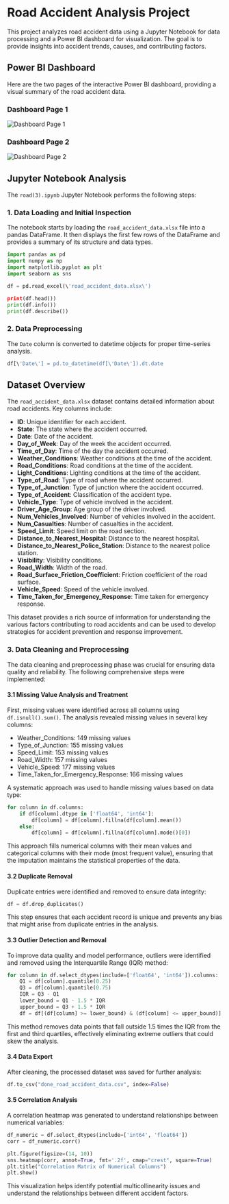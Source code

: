 # Road Accident Analysis Project

This project analyzes road accident data using a Jupyter Notebook for data processing and a Power BI dashboard for visualization. The goal is to provide insights into accident trends, causes, and contributing factors.

## Power BI Dashboard

Here are the two pages of the interactive Power BI dashboard, providing a visual summary of the road accident data.

### Dashboard Page 1

![Dashboard Page 1](https://private-us-east-1.manuscdn.com/sessionFile/QafYxSHokfV28hAoB7rjVi/sandbox/22aCKO5Ru0ffSxnzhr2VlT-images_1754258540607_na1fn_L3RtcC9wZGZfaW1hZ2VzL3JvYWRwb3dlcmJpLzAwMQ.webp?Policy=eyJTdGF0ZW1lbnQiOlt7IlJlc291cmNlIjoiaHR0cHM6Ly9wcml2YXRlLXVzLWVhc3QtMS5tYW51c2Nkbi5jb20vc2Vzc2lvbkZpbGUvUWFmWXhTSG9rZlYyOGhBb0I3cmpWaS9zYW5kYm94LzIyYUNLTzVSdTBmZlN4bnpocjJWbFQtaW1hZ2VzXzE3NTQyNTg1NDA2MDdfbmExZm5fTDNSdGNDOXdaR1pmYVcxaFoyVnpMM0p2WVdSd2IzZGxjbUpwTHpBd01RLndlYnAiLCJDb25kaXRpb24iOnsiRGF0ZUxlc3NUaGFuIjp7IkFXUzpFcG9jaFRpbWUiOjE3OTg3NjE2MDB9fX1dfQ__&Key-Pair-Id=K2HSFNDJXOU9YS&Signature=AAZLabX0QPDBHzwuJVPSxruLDKi9o1N27Om1g8medRi~ZJtGWtU089PRVNb0pGXOQYHydUrO1sXrcgni4SJGH4Gh7DaFr18aFr8ZAtelKZUvMnZNhX24kU5ugKxsdRASALzSgnOQWrQxUMcu~so2nLzAnGVjJMmjTa4winT5CWHt~wq-yChhZDA2dKCI-W391HTNMRVIfSTc1bB1t7K7-wLrkg~e9nNgXcAyxXiSXIzjLZCFGWOqUq068y3iRPhAFaJLpa5lUfq~1YeEIpGuSrtKeWE45UQM5rpdFbaVHYurZFKK-9JBhTEmJG2zI4qT9LmYs76SmhkzsfXGlRBAuw__)

### Dashboard Page 2

![Dashboard Page 2](https://private-us-east-1.manuscdn.com/sessionFile/QafYxSHokfV28hAoB7rjVi/sandbox/22aCKO5Ru0ffSxnzhr2VlT-images_1754258540607_na1fn_L3RtcC9wZGZfaW1hZ2VzL3JvYWRwb3dlcmJpLzAwMg.webp?Policy=eyJTdGF0ZW1lbnQiOlt7IlJlc291cmNlIjoiaHR0cHM6Ly9wcml2YXRlLXVzLWVhc3QtMS5tYW51c2Nkbi5jb20vc2Vzc2lvbkZpbGUvUWFmWXhTSG9rZlYyOGhBb0I3cmpWaS9zYW5kYm94LzIyYUNLTzVSdTBmZlN4bnpocjJWbFQtaW1hZ2VzXzE3NTQyNTg1NDA2MDdfbmExZm5fTDNSdGNDOXdaR1pmYVcxaFoyVnpMM0p2WVdSd2IzZGxjbUpwTHpBd01nLndlYnAiLCJDb25kaXRpb24iOnsiRGF0ZUxlc3NUaGFuIjp7IkFXUzpFcG9jaFRpbWUiOjE3OTg3NjE2MDB9fX1dfQ__&Key-Pair-Id=K2HSFNDJXOU9YS&Signature=i1b5LAAdmQgazJzt78diLkSjReSKX94cjG-xGEVafCA8oCVfezWZaBYMKv6KArQQ10tsb~TIG5N2iNJWz1BD-lC0jJ3SQVSsC477HLepmYddMYz3A2E4e5OYAxkDA4ZLROb-fO~jRaQf4~9mHyuT-yZMN90mCJXSZVbkozGYWaVaw8wJM6Mwh0BrRwKAlZVfyTUdFkocHhv07jG27O58k-zXT0cVuM81gJQErEsLWjyQSOuGGZMPmzHSSEFvgcFG0CYeW~5OKs8uARcld7gORDVwNRZH3GkJ4OkAHvsSudpVWnTiNGjNie~v2uQi4N8KUxx1WriLKC0wcmklClILzA__)

## Jupyter Notebook Analysis

The `road(3).ipynb` Jupyter Notebook performs the following steps:

### 1. Data Loading and Initial Inspection

The notebook starts by loading the `road_accident_data.xlsx` file into a pandas DataFrame. It then displays the first few rows of the DataFrame and provides a summary of its structure and data types.

```python
import pandas as pd
import numpy as np
import matplotlib.pyplot as plt
import seaborn as sns

df = pd.read_excel(\'road_accident_data.xlsx\')

print(df.head())
print(df.info())
print(df.describe())
```

### 2. Data Preprocessing

The `Date` column is converted to datetime objects for proper time-series analysis.

```python
df[\'Date\'] = pd.to_datetime(df[\'Date\']).dt.date
```

## Dataset Overview

The `road_accident_data.xlsx` dataset contains detailed information about road accidents. Key columns include:

- **ID**: Unique identifier for each accident.
- **State**: The state where the accident occurred.
- **Date**: Date of the accident.
- **Day_of_Week**: Day of the week the accident occurred.
- **Time_of_Day**: Time of the day the accident occurred.
- **Weather_Conditions**: Weather conditions at the time of the accident.
- **Road_Conditions**: Road conditions at the time of the accident.
- **Light_Conditions**: Lighting conditions at the time of the accident.
- **Type_of_Road**: Type of road where the accident occurred.
- **Type_of_Junction**: Type of junction where the accident occurred.
- **Type_of_Accident**: Classification of the accident type.
- **Vehicle_Type**: Type of vehicle involved in the accident.
- **Driver_Age_Group**: Age group of the driver involved.
- **Num_Vehicles_Involved**: Number of vehicles involved in the accident.
- **Num_Casualties**: Number of casualties in the accident.
- **Speed_Limit**: Speed limit on the road section.
- **Distance_to_Nearest_Hospital**: Distance to the nearest hospital.
- **Distance_to_Nearest_Police_Station**: Distance to the nearest police station.
- **Visibility**: Visibility conditions.
- **Road_Width**: Width of the road.
- **Road_Surface_Friction_Coefficient**: Friction coefficient of the road surface.
- **Vehicle_Speed**: Speed of the vehicle involved.
- **Time_Taken_for_Emergency_Response**: Time taken for emergency response.

This dataset provides a rich source of information for understanding the various factors contributing to road accidents and can be used to develop strategies for accident prevention and response improvement.




### 3. Data Cleaning and Preprocessing

The data cleaning and preprocessing phase was crucial for ensuring data quality and reliability. The following comprehensive steps were implemented:

#### 3.1 Missing Value Analysis and Treatment

First, missing values were identified across all columns using `df.isnull().sum()`. The analysis revealed missing values in several key columns:
- Weather_Conditions: 149 missing values
- Type_of_Junction: 155 missing values  
- Speed_Limit: 153 missing values
- Road_Width: 157 missing values
- Vehicle_Speed: 177 missing values
- Time_Taken_for_Emergency_Response: 166 missing values

A systematic approach was used to handle missing values based on data type:

```python
for column in df.columns:
    if df[column].dtype in ['float64', 'int64']:
        df[column] = df[column].fillna(df[column].mean())
    else:
        df[column] = df[column].fillna(df[column].mode()[0])
```

This approach fills numerical columns with their mean values and categorical columns with their mode (most frequent value), ensuring that the imputation maintains the statistical properties of the data.

#### 3.2 Duplicate Removal

Duplicate entries were identified and removed to ensure data integrity:

```python
df = df.drop_duplicates()
```

This step ensures that each accident record is unique and prevents any bias that might arise from duplicate entries in the analysis.

#### 3.3 Outlier Detection and Removal

To improve data quality and model performance, outliers were identified and removed using the Interquartile Range (IQR) method:

```python
for column in df.select_dtypes(include=['float64', 'int64']).columns:
    Q1 = df[column].quantile(0.25)
    Q3 = df[column].quantile(0.75)
    IQR = Q3 - Q1
    lower_bound = Q1 - 1.5 * IQR
    upper_bound = Q3 + 1.5 * IQR
    df = df[(df[column] >= lower_bound) & (df[column] <= upper_bound)]
```

This method removes data points that fall outside 1.5 times the IQR from the first and third quartiles, effectively eliminating extreme outliers that could skew the analysis.

#### 3.4 Data Export

After cleaning, the processed dataset was saved for further analysis:

```python
df.to_csv("done_road_accident_data.csv", index=False)
```

#### 3.5 Correlation Analysis

A correlation heatmap was generated to understand relationships between numerical variables:

```python
df_numeric = df.select_dtypes(include=['int64', 'float64'])
corr = df_numeric.corr()

plt.figure(figsize=(14, 10))
sns.heatmap(corr, annot=True, fmt='.2f', cmap="crest", square=True)
plt.title("Correlation Matrix of Numerical Columns")
plt.show()
```

This visualization helps identify potential multicollinearity issues and understand the relationships between different accident factors.



